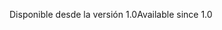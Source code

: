 <span data-ttu-id="0e47c-101">Disponible desde la versión 1.0</span><span class="sxs-lookup"><span data-stu-id="0e47c-101">Available since 1.0</span></span>